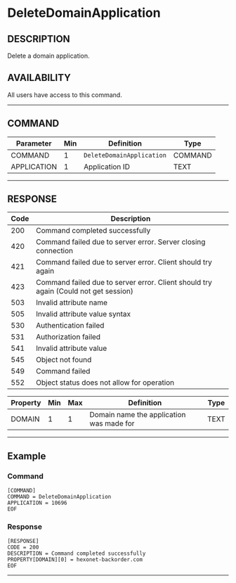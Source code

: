 # DeleteDomainApplication

## DESCRIPTION
Delete a domain application.

## AVAILABILITY
All users have access to this command.

----
## COMMAND

Parameter | Min | Definition | Type
---- | ---- | ---- | ----
COMMAND | 1 | `DeleteDomainApplication` | COMMAND
APPLICATION | 1 | Application ID | TEXT

----
## RESPONSE

Code | Description
---- | ----
200	| Command completed successfully
420 | Command failed due to server error. Server closing connection
421	| Command failed due to server error. Client should try again
423 | Command failed due to server error. Client should try again (Could not get session)
503 | Invalid attribute name
505	| Invalid attribute value syntax
530	| Authentication failed
531	| Authorization failed
541	| Invalid attribute value
545	| Object not found
549	| Command failed
552	| Object status does not allow for operation

Property | Min | Max | Definition | Type
---- | ---- | ---- | ---- | ----
DOMAIN | 1 | 1 | Domain name the application was made for | TEXT


----
## Example

### Command

```
[COMMAND]
COMMAND = DeleteDomainApplication
APPLICATION = 10696
EOF
```
### Response

```
[RESPONSE]
CODE = 200
DESCRIPTION = Command completed successfully
PROPERTY[DOMAIN][0] = hexonet-backorder.com
EOF
```

----

